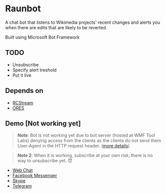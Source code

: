 # Raunbot

A chat bot that listens to Wikimedia projects' recent changes and alerts you when there are edits that are likely to be reverted.

Built using Microsoft Bot Framework

## TODO

- Unsubscribe
- Specify alert treshold
- Put it live

## Depends on

- [RCStream](https://wikitech.wikimedia.org/wiki/RCStream)
- [ORES](https://ores.wikimedia.org/)

## Demo [Not working yet]
> **Note**: Bot is not working yet due to bot server (hosted at WMF Tool Labs) denying access from the clients as the clients do not send them User-Agent in the HTTP request header. ([more details](https://github.com/Microsoft/BotBuilder/issues/719))

> **Note 2**: When it is working, subscribe at your own risk, there is no way to unsubscribe yet. :smiling_imp:

- [Web Chat](https://webchat.botframework.com/embed/raunbot?s=7TDrveeGfNI.cwA.PQo.X77vW1OlsbjQPC1niOldz7ZAAYEfzgrpxwjaGmxkCPA)
- [Facebook Messenger](https://m.me/raunbot)
- [Skype](https://join.skype.com/bot/047f069f-206b-4311-b61a-84c4a5a0f92a)
- [Telegram](https://telegram.me/raunbot)

